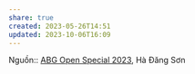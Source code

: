 ```yaml
---
share: true
created: 2023-05-26T14:51
updated: 2023-10-06T16:09
---
```

Nguồn:: [ABG Open Special 2023](../../../../%CE%9E%20Ngu%E1%BB%93n/Kinh%20t%E1%BA%BF%20h%E1%BB%8Dc/ABG%20Open%20Special%202023.md), Hà Đăng Sơn
